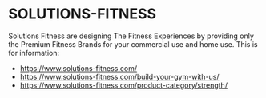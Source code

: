 # SOLUTIONS-FITNESS

Solutions Fitness are designing The Fitness Experiences by providing only the Premium Fitness Brands for your commercial use and home use.
This is for information: 
* https://www.solutions-fitness.com/
* https://www.solutions-fitness.com/build-your-gym-with-us/
* https://www.solutions-fitness.com/product-category/strength/
